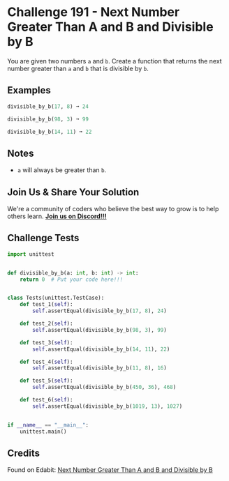 # Challenge 191 - Next Number Greater Than A and B and Divisible by B

You are given two numbers `a` and `b`. Create a function that returns the next number greater than `a` and `b` that is divisible by `b`.

## Examples
```python
divisible_by_b(17, 8) ➞ 24

divisible_by_b(98, 3) ➞ 99

divisible_by_b(14, 11) ➞ 22
```
## Notes

- `a` will always be greater than `b`.

## Join Us & Share Your Solution

We're a community of coders who believe the best way to grow is to help others learn. **[Join us on Discord!!!](https://discord.gg/sfHykntuGy)**

## Challenge Tests
```py
import unittest


def divisible_by_b(a: int, b: int) -> int:
    return 0  # Put your code here!!!


class Tests(unittest.TestCase):
    def test_1(self):
        self.assertEqual(divisible_by_b(17, 8), 24)

    def test_2(self):
        self.assertEqual(divisible_by_b(98, 3), 99)

    def test_3(self):
        self.assertEqual(divisible_by_b(14, 11), 22)

    def test_4(self):
        self.assertEqual(divisible_by_b(11, 8), 16)

    def test_5(self):
        self.assertEqual(divisible_by_b(450, 36), 468)

    def test_6(self):
        self.assertEqual(divisible_by_b(1019, 13), 1027)


if __name__ == "__main__":
    unittest.main()
```
## Credits

Found on Edabit: [Next Number Greater Than A and B and Divisible by B](https://edabit.com/challenge/2bTdN8sr3PQKkLHur)

